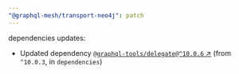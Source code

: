```yaml
---
"@graphql-mesh/transport-neo4j": patch
---
```

dependencies updates:
  - Updated dependency [`@graphql-tools/delegate@^10.0.6` ↗︎](https://www.npmjs.com/package/@graphql-tools/delegate/v/10.0.6) (from `^10.0.3`, in `dependencies`)
